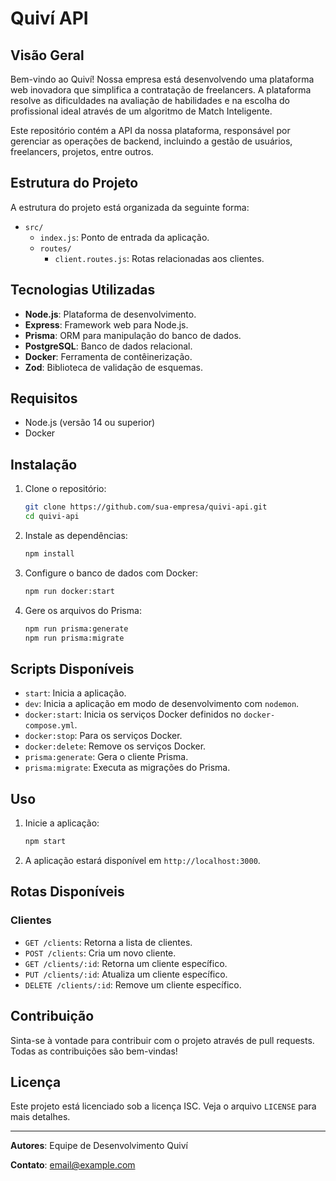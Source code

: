 # Quiví API

## Visão Geral

Bem-vindo ao Quiví! Nossa empresa está desenvolvendo uma plataforma web inovadora que simplifica a contratação de freelancers. A plataforma resolve as dificuldades na avaliação de habilidades e na escolha do profissional ideal através de um algoritmo de Match Inteligente.

Este repositório contém a API da nossa plataforma, responsável por gerenciar as operações de backend, incluindo a gestão de usuários, freelancers, projetos, entre outros.

## Estrutura do Projeto

A estrutura do projeto está organizada da seguinte forma:

- `src/`
  - `index.js`: Ponto de entrada da aplicação.
  - `routes/`
    - `client.routes.js`: Rotas relacionadas aos clientes.

## Tecnologias Utilizadas

- **Node.js**: Plataforma de desenvolvimento.
- **Express**: Framework web para Node.js.
- **Prisma**: ORM para manipulação do banco de dados.
- **PostgreSQL**: Banco de dados relacional.
- **Docker**: Ferramenta de contêinerização.
- **Zod**: Biblioteca de validação de esquemas.

## Requisitos

- Node.js (versão 14 ou superior)
- Docker

## Instalação

1. Clone o repositório:

    ```bash
    git clone https://github.com/sua-empresa/quivi-api.git
    cd quivi-api
    ```

2. Instale as dependências:

    ```bash
    npm install
    ```

3. Configure o banco de dados com Docker:

    ```bash
    npm run docker:start
    ```

4. Gere os arquivos do Prisma:

    ```bash
    npm run prisma:generate
    npm run prisma:migrate
    ```

## Scripts Disponíveis

- `start`: Inicia a aplicação.
- `dev`: Inicia a aplicação em modo de desenvolvimento com `nodemon`.
- `docker:start`: Inicia os serviços Docker definidos no `docker-compose.yml`.
- `docker:stop`: Para os serviços Docker.
- `docker:delete`: Remove os serviços Docker.
- `prisma:generate`: Gera o cliente Prisma.
- `prisma:migrate`: Executa as migrações do Prisma.

## Uso

1. Inicie a aplicação:

    ```bash
    npm start
    ```

2. A aplicação estará disponível em `http://localhost:3000`.

## Rotas Disponíveis

### Clientes

- `GET /clients`: Retorna a lista de clientes.
- `POST /clients`: Cria um novo cliente.
- `GET /clients/:id`: Retorna um cliente específico.
- `PUT /clients/:id`: Atualiza um cliente específico.
- `DELETE /clients/:id`: Remove um cliente específico.

## Contribuição

Sinta-se à vontade para contribuir com o projeto através de pull requests. Todas as contribuições são bem-vindas!

## Licença

Este projeto está licenciado sob a licença ISC. Veja o arquivo `LICENSE` para mais detalhes.

---

**Autores**: Equipe de Desenvolvimento Quiví

**Contato**: [email@example.com](mailto:email@example.com)
